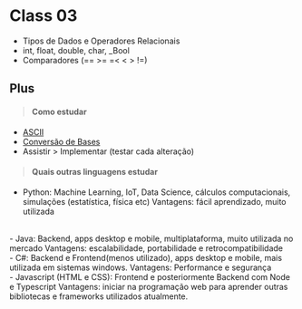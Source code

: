 # Class 03
- Tipos de Dados e Operadores Relacionais
- int, float, double, char, _Bool
- Comparadores (== >= =< < > !=)

## Plus
> #### Como estudar
- [ASCII](https://pt.wikipedia.org/wiki/ASCII)
- [Conversão de Bases](https://www.calculadoraonline.com.br/conversao-bases)
-  Assistir > Implementar (testar cada alteração)

> #### Quais outras linguagens estudar
- Python: Machine Learning, IoT, Data Science, cálculos computacionais, 
simulações (estatística, física etc)
Vantagens: fácil aprendizado, muito utilizada
</br>
- Java: Backend, apps desktop e mobile, multiplataforma, muito utilizada no mercado
Vantagens: escalabilidade, portabilidade e retrocompatibilidade
</br>
- C#: Backend e Frontend(menos utilizado), apps desktop e mobile, mais utilizada em sistemas windows.
Vantagens: Performance e segurança
</br>
- Javascript (HTML e CSS): Frontend e posteriormente Backend com Node e Typescript
Vantagens: iniciar na programação web para aprender outras bibliotecas e frameworks utilizados atualmente.